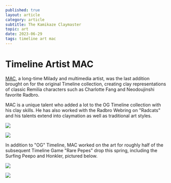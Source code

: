 ```yaml
---
published: true
layout: article
category: article
subtitle: The Kamikaze Claymaster
topic: art
date: 2023-06-29
tags: timeline art mac
---
```


# Timeline Artist MAC

[MAC](https://twitter.com/mackrypt0), a long-time Milady and multimedia artist, was the last addition brought on for the original Timeline collection, creating clay representations of classic Remilia characters such as Charlotte Fang and Neodoujinshi favorite Radbro. 

MAC is a unique talent who added a lot to the OG Timeline collection with his clay skills. He has also worked with the Radbro Webring on "Radcats" and his talents extend into claymation as well as traditional art styles. 

![](https://dl.openseauserdata.com/cache/originImage/files/d0a31df682f72a1c0d6713e6519e0b98.png)

![](https://dl.openseauserdata.com/cache/originImage/files/f070e8e6e0b4becb0cad1895f3726cb3.png)

In addition to "OG" Timeline, MAC worked on the art for roughly half of the subsequent Timeline Game "Rare Pepes" drop this spring, including the Surfing Peepo and Honkler, pictured below.

![](https://dl.openseauserdata.com/cache/originImage/files/167801252c5d96fbd74437902b60bb14.png)

![](https://dl.openseauserdata.com/cache/originImage/files/ec74bcd274d7ab7043b2dde3f07ab33d.png)

